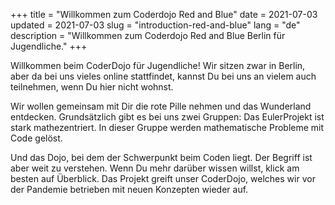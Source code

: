 +++
title = "Willkommen zum Coderdojo Red and Blue"
date = 2021-07-03 
updated = 2021-07-03
slug = "introduction-red-and-blue"
lang = "de"
description = "Willkommen zum Coderdojo Red and Blue Berlin für Jugendliche."
+++

Willkommen beim CoderDojo für Jugendliche! Wir sitzen zwar in Berlin, aber da bei uns vieles online stattfindet, kannst Du bei uns an vielem auch teilnehmen, wenn Du hier nicht wohnst.

Wir wollen gemeinsam mit Dir die rote Pille nehmen und das Wunderland entdecken. Grundsätzlich gibt es bei uns zwei Gruppen:
Das EulerProjekt ist stark mathezentriert. In dieser Gruppe werden mathematische Probleme mit Code gelöst.

Und das Dojo, bei dem der Schwerpunkt beim Coden liegt. Der Begriff ist aber weit zu verstehen. Wenn Du mehr darüber wissen willst, klick am besten auf Überblick. Das Projekt greift unser CoderDojo, welches wir vor der Pandemie betrieben mit neuen Konzepten wieder auf.
